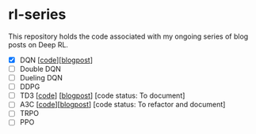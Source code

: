 # rl-series

This repository holds the code associated with my ongoing series of blog posts on Deep RL.
- [x] DQN [[code](https://github.com/saashanair/rl-series/tree/master/dqn)][[blogpost](https://medium.com/@saasha/rl-series-2-dqn-e739eb3ab1d1)]
- [ ] Double DQN
- [ ] Dueling DQN
- [ ] DDPG
- [ ] TD3 [[code](https://github.com/saashanair/rl-series/tree/master/td3)] [[blogpost]()] [code status: To document]
- [ ] A3C [[code](https://github.com/saashanair/rl-series/tree/master/a3c)][[blogpost](https://www.saashanair.com/a3c-algorithm-with-cartpole/)] [code status: To refactor and document]
- [ ] TRPO
- [ ] PPO
